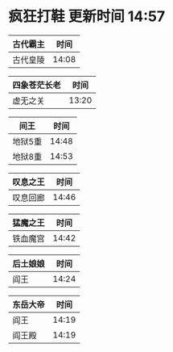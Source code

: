 # 疯狂打鞋 更新时间 14:57

| 古代霸主   | 时间    |
|--------|-------|
| 古代皇陵 | 14:08 |

| 四象苍茫长老   | 时间    |
|--------|-------|
| 虚无之关 | 13:20 |

| 间王   | 时间    |
|--------|-------|
| 地狱5重 | 14:48 |
| 地狱8重 | 14:53 |

| 叹息之王   | 时间    |
|--------|-------|
| 叹息回廊 | 14:46 |

| 猛魔之王   | 时间    |
|--------|-------|
| 铁血魔宫 | 14:42 |

| 后土娘娘   | 时间    |
|--------|-------|
| 阎王 | 14:24 |

| 东岳大帝   | 时间    |
|--------|-------|
| 阎王 | 14:19 |
| 阎王殿 | 14:19 |